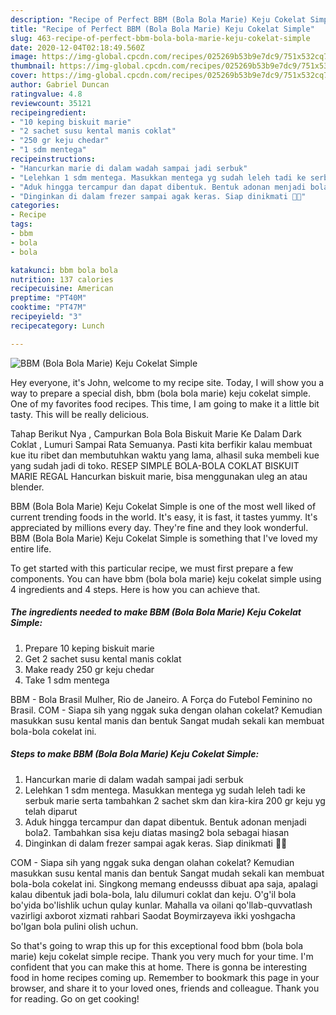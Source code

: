 ```yaml
---
description: "Recipe of Perfect BBM (Bola Bola Marie) Keju Cokelat Simple"
title: "Recipe of Perfect BBM (Bola Bola Marie) Keju Cokelat Simple"
slug: 463-recipe-of-perfect-bbm-bola-bola-marie-keju-cokelat-simple
date: 2020-12-04T02:18:49.560Z
image: https://img-global.cpcdn.com/recipes/025269b53b9e7dc9/751x532cq70/bbm-bola-bola-marie-keju-cokelat-simple-foto-resep-utama.jpg
thumbnail: https://img-global.cpcdn.com/recipes/025269b53b9e7dc9/751x532cq70/bbm-bola-bola-marie-keju-cokelat-simple-foto-resep-utama.jpg
cover: https://img-global.cpcdn.com/recipes/025269b53b9e7dc9/751x532cq70/bbm-bola-bola-marie-keju-cokelat-simple-foto-resep-utama.jpg
author: Gabriel Duncan
ratingvalue: 4.8
reviewcount: 35121
recipeingredient:
- "10 keping biskuit marie"
- "2 sachet susu kental manis coklat"
- "250 gr keju chedar"
- "1 sdm mentega"
recipeinstructions:
- "Hancurkan marie di dalam wadah sampai jadi serbuk"
- "Lelehkan 1 sdm mentega. Masukkan mentega yg sudah leleh tadi ke serbuk marie serta tambahkan 2 sachet skm dan kira-kira 200 gr keju yg telah diparut"
- "Aduk hingga tercampur dan dapat dibentuk. Bentuk adonan menjadi bola2. Tambahkan sisa keju diatas masing2 bola sebagai hiasan"
- "Dinginkan di dalam frezer sampai agak keras. Siap dinikmati 🍪🌸"
categories:
- Recipe
tags:
- bbm
- bola
- bola

katakunci: bbm bola bola 
nutrition: 137 calories
recipecuisine: American
preptime: "PT40M"
cooktime: "PT47M"
recipeyield: "3"
recipecategory: Lunch

---
```



![BBM (Bola Bola Marie) Keju Cokelat Simple](https://img-global.cpcdn.com/recipes/025269b53b9e7dc9/751x532cq70/bbm-bola-bola-marie-keju-cokelat-simple-foto-resep-utama.jpg)

Hey everyone, it's John, welcome to my recipe site. Today, I will show you a way to prepare a special dish, bbm (bola bola marie) keju cokelat simple. One of my favorites food recipes. This time, I am going to make it a little bit tasty. This will be really delicious.

Tahap Berikut Nya , Campurkan Bola Bola Biskuit Marie Ke Dalam Dark Coklat , Lumuri Sampai Rata Semuanya. Pasti kita berfikir kalau membuat kue itu ribet dan membutuhkan waktu yang lama, alhasil suka membeli kue yang sudah jadi di toko. RESEP SIMPLE BOLA-BOLA COKLAT BISKUIT MARIE REGAL Hancurkan biskuit marie, bisa menggunakan uleg an atau blender.

BBM (Bola Bola Marie) Keju Cokelat Simple is one of the most well liked of current trending foods in the world. It's easy, it is fast, it tastes yummy. It's appreciated by millions every day. They're fine and they look wonderful. BBM (Bola Bola Marie) Keju Cokelat Simple is something that I've loved my entire life.


To get started with this particular recipe, we must first prepare a few components. You can have bbm (bola bola marie) keju cokelat simple using 4 ingredients and 4 steps. Here is how you can achieve that.

<!--inarticleads1-->

##### The ingredients needed to make BBM (Bola Bola Marie) Keju Cokelat Simple:

1. Prepare 10 keping biskuit marie
1. Get 2 sachet susu kental manis coklat
1. Make ready 250 gr keju chedar
1. Take 1 sdm mentega


BBM - Bola Brasil Mulher, Rio de Janeiro. A Força do Futebol Feminino no Brasil. COM - Siapa sih yang nggak suka dengan olahan cokelat? Kemudian masukkan susu kental manis dan bentuk Sangat mudah sekali kan membuat bola-bola cokelat ini. 

<!--inarticleads2-->

##### Steps to make BBM (Bola Bola Marie) Keju Cokelat Simple:

1. Hancurkan marie di dalam wadah sampai jadi serbuk
1. Lelehkan 1 sdm mentega. Masukkan mentega yg sudah leleh tadi ke serbuk marie serta tambahkan 2 sachet skm dan kira-kira 200 gr keju yg telah diparut
1. Aduk hingga tercampur dan dapat dibentuk. Bentuk adonan menjadi bola2. Tambahkan sisa keju diatas masing2 bola sebagai hiasan
1. Dinginkan di dalam frezer sampai agak keras. Siap dinikmati 🍪🌸


COM - Siapa sih yang nggak suka dengan olahan cokelat? Kemudian masukkan susu kental manis dan bentuk Sangat mudah sekali kan membuat bola-bola cokelat ini. Singkong memang endeusss dibuat apa saja, apalagi kalau dibentuk jadi bola-bola, lalu dilumuri coklat dan keju. O&#39;g&#39;il bola bo&#39;yida bo&#39;lishlik uchun qulay kunlar. Mahalla va oilani qo&#39;llab-quvvatlash vazirligi axborot xizmati rahbari Saodat Boymirzayeva ikki yoshgacha bo&#39;lgan bola pulini olish uchun. 

So that's going to wrap this up for this exceptional food bbm (bola bola marie) keju cokelat simple recipe. Thank you very much for your time. I'm confident that you can make this at home. There is gonna be interesting food in home recipes coming up. Remember to bookmark this page in your browser, and share it to your loved ones, friends and colleague. Thank you for reading. Go on get cooking!

